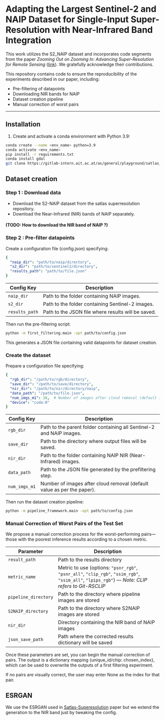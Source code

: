 # Adapting the Largest Sentinel-2 and NAIP Dataset for Single-Input Super-Resolution with Near-Infrared Band Integration

This work utilizes the S2_NAIP dataset and incorporates code segments from the paper *Zooming Out on Zooming In: Advancing Super-Resolution for Remote Sensing* ([link](https://github.com/allenai/satlas-super-resolution)). We gratefully acknowledge their contributions.

This repository contains code to ensure the reproducibility of the experiments described in our paper, including:

- Pre-filtering of datapoints  
- Downloading NIR bands for NAIP  
- Dataset creation pipeline  
- Manual correction of worst pairs

---

## Installation

1. Create and activate a conda environment with Python 3.9:

```bash
conda create --name <env_name> python=3.9
conda activate <env_name>
pip install -r requirements.txt
conda install gdal
git clone https://gitlab-intern.ait.ac.at/as/general/playground/satlas_test.git
```

## Dataset creation
### Step 1 : Download data

* Download the S2-NAIP dataset from the satlas superresolution repository.
* Download the Near-Infrared (NIR) bands of NAIP separately. 
#### (TODO: How to download the NIR band of NAIP ?)

### Step 2 : Pre-filter datapoints
Create a configuration file (config.json) specifying: 

```yaml
{
  "naip_dir": "path/to/naip/directory",
  "s2_dir": "path/to/sentinel2/directory",
  "results_path": "path/to/file.json"
}
```

| Config Key     | Description                               |
|----------------|-------------------------------------------|
| `naip_dir`     | Path to the folder containing NAIP images.     |
| `s2_dir`       | Path to the folder containing Sentinel-2 images. |
| `results_path` | Path to the JSON file where results will be saved. |


Then run the pre-filtering script:

```bash
python -m first_filtering.main -opt path/to/config.json
```
This generates a JSON file containing valid datapoints for dataset creation.

### Create the dataset
Prepare a configuration file specifying:

```yaml
{
  "rgb_dir": "/path/to/rgb/directory",
  "save_dir": "/path/to/save/directory",
  "nir_dir": "/path/to/nir/directory/naip",
  "data_path": "/path/to/file.json",
  "num_imgs_m1": 16,  # Number of images after cloud removal (default in paper)
  "device": "cuda:0"
}
```

| Config Key   | Description                                                          |
|--------------|----------------------------------------------------------------------|
| `rgb_dir`    | Path to the parent folder containing all Sentinel-2 and NAIP images. |
| `save_dir`   | Path to the directory where output files will be saved.              |
| `nir_dir`    | Path to the folder containing NAIP NIR (Near-Infrared) images.       |
| `data_path`  | Path to the JSON file generated by the prefiltering step.            |
| `num_imgs_m1`| Number of images after cloud removal (default value as per the paper).|

Then run the dataset creation pipeline:

```bash
python -m pipeline_framework.main -opt path/to/config.json
```

### Manual Correction of Worst Pairs of the Test Set

We propose a manual correction process for the worst-performing pairs—those with the poorest inference results according to a chosen metric.

| Parameter            | Description                                                                                                                                     |
| -------------------- | ----------------------------------------------------------------------------------------------------------------------------------------------- |
| `result_path`        | Path to the results directory                                                                                                                   |
| `metric_name`        | Metric to use (options: `"psnr_rgb"`, `"psnr_all"`, `"clip_rgb"`, `"ssim_rgb"`, `"ssim_all"`, `"lpips_rgb"`) — *Note: CLIP refers to Git-RSCLIP* |
| `pipeline_directory` | Path to the directory where pipeline images are stored                                                                                          |
| `S2NAIP_directory`   | Path to the directory where S2NAIP images are stored                                                                                            |
| `nir_dir`            | Directory containing the NIR band of NAIP images                                                                                                |
| `json_save_path`     | Path where the corrected results dictionary will be saved                                                                                       |


Once these parameters are set, you can begin the manual correction of pairs. The output is a dictionary mapping {unique_id/chip: chosen_index}, which can be used to overwrite the outputs of a first filtering experiment.

If no pairs are visually correct, the user may enter None as the index for that pair.

## ESRGAN
We use the ESRGAN used in [Satlas-Superesolution](https://github.com/allenai/satlas-super-resolution) paper but we extend the generation to the NIR band just by tweaking the config. 
